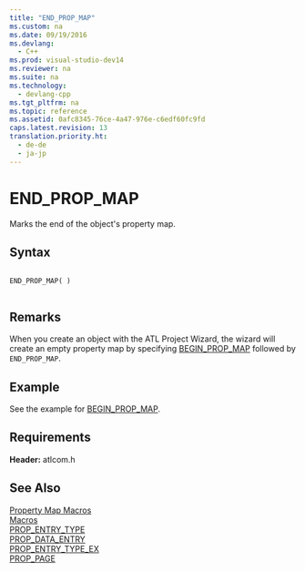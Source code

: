```yaml
---
title: "END_PROP_MAP"
ms.custom: na
ms.date: 09/19/2016
ms.devlang: 
  - C++
ms.prod: visual-studio-dev14
ms.reviewer: na
ms.suite: na
ms.technology: 
  - devlang-cpp
ms.tgt_pltfrm: na
ms.topic: reference
ms.assetid: 0afc8345-76ce-4a47-976e-c6edf60fc9fd
caps.latest.revision: 13
translation.priority.ht: 
  - de-de
  - ja-jp
---
```

# END_PROP_MAP
Marks the end of the object's property map.  
  
## Syntax  
  
```  
  
END_PROP_MAP( )  
  
```  
  
## Remarks  
 When you create an object with the ATL Project Wizard, the wizard will create an empty property map by specifying [BEGIN_PROP_MAP](../vs140/BEGIN_PROP_MAP.md) followed by `END_PROP_MAP`.  
  
## Example  
 See the example for [BEGIN_PROP_MAP](../vs140/BEGIN_PROP_MAP.md).  
  
## Requirements  
 **Header:** atlcom.h  
  
## See Also  
 [Property Map Macros](../vs140/Property-Map-Macros.md)   
 [Macros](../vs140/ATL-Macros.md)   
 [PROP_ENTRY_TYPE](../vs140/PROP_ENTRY_TYPE.md)   
 [PROP_DATA_ENTRY](../vs140/PROP_DATA_ENTRY.md)   
 [PROP_ENTRY_TYPE_EX](../vs140/PROP_ENTRY_TYPE_EX.md)   
 [PROP_PAGE](../vs140/PROP_PAGE.md)